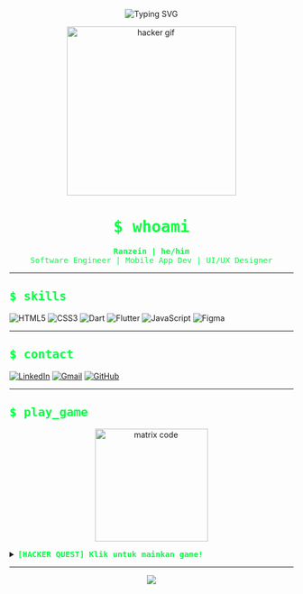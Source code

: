 <!-- HACKER PROFILE START -->
<p align="center">
  <img src="https://readme-typing-svg.demolab.com?font=Fira+Code&size=28&pause=1000&color=00FF41&center=true&vCenter=true&width=600&lines=Welcome+to+RANZEIN's+Hacker+Lair;Software+Engineer+%7C+UI%2FUX+Designer+%7C+Mobile+Dev;Let's+play+a+game..." alt="Typing SVG" />
</p>

<p align="center">
  <img src="https://media.giphy.com/media/3o7aD2saalBwwftBIY/giphy.gif" width="300" alt="hacker gif"/>
</p>

<h1 align="center"><span style="color:#00FF41;font-family:monospace;">$ whoami</span></h1>
<p align="center">
  <b><span style="color:#00FF41;font-family:monospace;">Ranzein | he/him</span></b><br>
  <span style="color:#00FF41;font-family:monospace;">Software Engineer | Mobile App Dev | UI/UX Designer</span>
</p>

---

<h2><span style="color:#00FF41;font-family:monospace;">$ skills</span></h2>

![HTML5](https://img.shields.io/badge/-HTML5-000?style=for-the-badge&logo=html5&logoColor=00FF41)
![CSS3](https://img.shields.io/badge/-CSS3-000?style=for-the-badge&logo=css3&logoColor=00FF41)
![Dart](https://img.shields.io/badge/-Dart-000?style=for-the-badge&logo=dart&logoColor=00FF41)
![Flutter](https://img.shields.io/badge/-Flutter-000?style=for-the-badge&logo=flutter&logoColor=00FF41)
![JavaScript](https://img.shields.io/badge/-JavaScript-000?style=for-the-badge&logo=javascript&logoColor=00FF41)
![Figma](https://img.shields.io/badge/-Figma-000?style=for-the-badge&logo=figma&logoColor=00FF41)

---

<h2><span style="color:#00FF41;font-family:monospace;">$ contact</span></h2>

[![LinkedIn](https://img.shields.io/badge/-LinkedIn-000?style=for-the-badge&logo=linkedin&logoColor=00FF41)](https://www.linkedin.com/in/muhammad-andhika-rahmani/)
[![Gmail](https://img.shields.io/badge/-Gmail-000?style=for-the-badge&logo=gmail&logoColor=00FF41)](mailto:randhikaaa@gmail.com)
[![GitHub](https://img.shields.io/badge/-GitHub-000?style=for-the-badge&logo=github&logoColor=00FF41)](https://github.com/RANZEIN)

---

<h2><span style="color:#00FF41;font-family:monospace;">$ play_game</span></h2>

<p align="center">
  <img src="https://media.giphy.com/media/26ufnwz3wDUli7GU0/giphy.gif" width="200" alt="matrix code"/>
</p>

<details>
  <summary><b><span style="color:#00FF41;font-family:monospace;">[HACKER QUEST] Klik untuk mainkan game!</span></b></summary>
  <br>
  <b>Level 1:</b> <br>
  <span style="color:#00FF41;font-family:monospace;">
  Kamu menemukan sebuah terminal misterius.<br>
  Ada pesan: <br>
  <code>VGhpcyBpcyB0aGUgZmlyc3QgbGV2ZWwgb2YgdGhlIGhhY2tlciBnYW1lLiBEZWNvZGUgdGhpcyBzdHJpbmcgdG8gY2x1ZS4=</code>
  <br><br>
  <b>Apa hasil decode-nya?</b>
  </span>
  <details>
    <summary><b>Jawaban</b></summary>
    <span style="color:#00FF41;font-family:monospace;">This is the first level of the hacker game. Decode this string to clue.</span>
  </details>
  <br>
  <b>Level 2:</b> <br>
  <span style="color:#00FF41;font-family:monospace;">
  Kamu berhasil! Sekarang, cari file rahasia di repo ini dan temukan flag tersembunyi.<br>
  (Hint: Cek file README.md, ada sesuatu di bawah ini...)
  </span>
  <br><br>
  <b>Flag:</b> <code>FLAG{HACK_THE_MATRIX}</code>
</details>

---

<p align="center">
  <img src="https://capsule-render.vercel.app/api?type=rect&color=00FF41&height=2&section=footer"/>
</p>

<!-- HACKER PROFILE END -->
